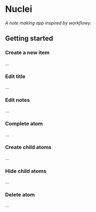 # Nuclei

_A note making app inspired by workflowy._

## Getting started

### Create a new item
...

### Edit title
...

### Edit notes
...

### Complete atom
...

### Create child atoms
...

### Hide child atoms
...

### Delete atom
...
